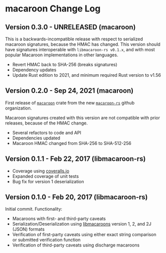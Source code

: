 # macaroon Change Log

## Version 0.3.0 - UNRELEASED (macaroon)

This is a backwards-incompatible release with respect to serialized macaroon signatures, because the HMAC has changed. This version should have signatures interoperable with `libmacaroon-rs v0.1.x`, and with most popular Macaroon implementations in other languages.

- Revert HMAC back to SHA-256 (breaks signatures)
- Dependency updates
- Update Rust edition to 2021, and minimum required Rust version to v1.56

## Version 0.2.0 - Sep 24, 2021 (macaroon)

First release of [`macaroon`](https://crates.io/crates/macaroon) crate from the new [`macaroon-rs`](https://github.com/macaroon-rs) github organization.

Macaroon signatures created with this version are not compatible with prior releases, because of the HMAC change.

- Several refactors to code and API
- Dependencies updated
- Macaroon HMAC changed from SHA-256 to SHA-512-256

## Version 0.1.1 - Feb 22, 2017 (libmacaroon-rs)

- Coverage using [coveralls.io](https://coveralls.io/github/jacklund/libmacaroon-rs?branch=trunk)
- Expanded coverage of unit tests
- Bug fix for version 1 deserialization

## Version 0.1.0 - Feb 20, 2017 (libmacaroon-rs)

Initial commit. Functionality:

- Macaroons with first- and third-party caveats
- Serialization/Deserialization using [libmacaroons](https://github.com/rescrv/libmacaroons) version 1, 2, and 2J (JSON) formats
- Verification of first-party caveats using either exact string comparison or submitted verification function
- Verification of third-party caveats using discharge macaroons
